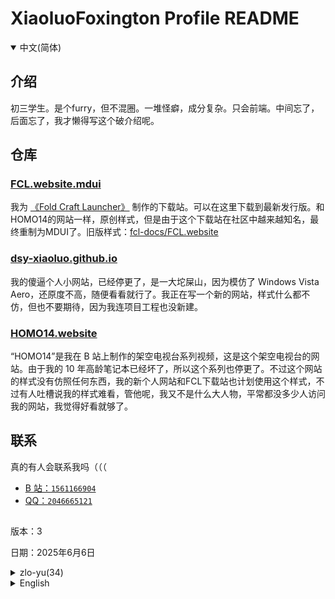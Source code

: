 # XiaoluoFoxington Profile README

<details open>

<summary>中文(简体)</summary>

## 介绍

初三学生。是个furry，但不混圈。一堆怪癖，成分复杂。只会前端。中间忘了，后面忘了，我才懒得写这个破介绍呢。

## 仓库

### [FCL.website.mdui](https://github.com/XiaoluoFoxington/FCL.website.mdui)

我为 [《Fold Craft Launcher》](https://github.com/FCL-Team/FoldCraftLauncher) 制作的下载站。可以在这里下载到最新发行版。和HOMO14的网站一样，原创样式，但是由于这个下载站在社区中越来越知名，最终重制为MDUI了。旧版样式：[fcl-docs/FCL.website](https://github.com/fcl-docs/FCL.website)

### [dsy-xiaoluo.github.io](https://github.com/XiaoluoFoxington/dsy-xiaoluo.github.io)

我的傻逼个人小网站，已经停更了，是一大坨屎山，因为模仿了 Windows Vista Aero，还原度不高，随便看看就行了。我正在写一个新的网站，样式什么都不仿，但也不要期待，因为我连项目工程也没新建。

### [HOMO14.website](https://github.com/XiaoluoFoxington/HOMO14.website)

“HOMO14”是我在 B 站上制作的架空电视台系列视频，这是这个架空电视台的网站。由于我的 10 年高龄笔记本已经坏了，所以这个系列也停更了。不过这个网站的样式没有仿照任何东西，我的新个人网站和FCL下载站也计划使用这个样式，不过有人吐槽说我的样式难看，管他呢，我又不是什么大人物，平常都没多少人访问我的网站，我觉得好看就够了。

## 联系

真的有人会联系我吗（（（

- [B 站：`1561166904`](https://space.bilibili.com/1561166904)
- [QQ：`2046665121`](https://qm.qq.com/q/7FcjsxM6zK)

##

版本：3

日期：2025年6月6日

</details>

<details>

<summary>zlo-yu(34)</summary>

## zjx'uk

diu'sjrxt-ug. zbj'ge furry, zdjrbuzhp-qr. ryi-dvzgr'pi, rigztf'furza. vvizhvrqm-dr. dvs'jmzwh-le, zhb'mmzwh-le, vworcl lj-de xxzve'ge'po jmzjx ne.

## dchzku

### [FCL.website.mdui](https://github.com/XiaoluoFoxington/FCL.website.mdui)

vwozwz [《Fold Craft Launcher》](https://github.com/FCL-Team/FoldCraftLauncher) zvi'zo-dezxw zlzvj. rke yizzl've lizxw zlzdk'zv-xn bj. rhe HOMO14 dde whzvjryizyh, ryrzid'yh'ui, zdj'uiryb'yuzve'ge'xw zlzvj'zl'ue-qu'vszytrllzyt-virmy, zzv-vsriszvirwz MDUI vle. zjq bjzyh'ui: [fcl-docs/FCL.website](https://github.com/fcl-docs/FCL.website)


### [dsy-xiaoluo.github.io](https://github.com/XiaoluoFoxington/dsy-xiaoluo.github.io)

vwo-de ua-bizgerrf xc'whzvj, vyi-jyrty-gg le, zuiryizdarto ui'uj, dynzwzrmo fh-le Windows Vista Aero, rhr'yrzdu'bu-gk, rsvzbm'kj'kj'jqrxy le. vwozvg'zl xxryizge-xn'de whzvj, zyh'ui uf-me yezbu fh, zdj'yerbuzyk-qizdl, dynzwz worlmzxd'mu-gsrig yermz-xnzjm.

### [HOMO14.website](https://github.com/XiaoluoFoxington/HOMO14.website)

"HOMO14"zui wozzl Bilibili zvi'zo-dezjw-kszdm'uirtlzxi'lx'uirpy, zve'ui've'ge'jw-kszdm'uirtl-de whzvj. ryb'yu wo-de 10 rnm-gkrlm bizji bf'yi-jyzht le, rso yizve'ge'xi'lx yerty-gg le. rbuzgo've'ge whzvj-dezyh'uirmz yb'fhzvk'rfrhr-ds xi, vwo-de'xnzgerrf whzvjrhe FCL zxw zlzvj yezji'hw uizys've'ge'yh'ui, rbuzgo ybrrf turck wo-dezyh'uirnjzkj, vgr-ta ne, vwozybrbuzui uf-mezdarrfzwu, rpy'ih-dvrmz-do ukrrf fhzwf wo-de whzvj, vworjt-de hkzkj'jq'gb-le.

## rlmzxi

dvf de'ybrrfzhvrlmzxi wo-ma...

- [Bilibili：`1561166904`](https://space.bilibili.com/1561166904)
- [QQ：`2046665121`](https://qm.qq.com/q/7FcjsxM6zK)

##

rbj bf: 3

zri-qi: zri6zyt6rnm2025zgsryr

</details>

<details>

<summary>English</summary>

## Introduction

Ninth-grade student. A furry but not involved in the community. Full of weird quirks and complicated traits. Only knows front-end development. Started to forget the middle part, then forgot the rest—can't be bothered to write this stupid intro anyway.

## Repositories

### [FCL.website.mdui](https://github.com/XiaoluoFoxington/FCL.website.mdui)

A download site I made for [*Fold Craft Launcher*](https://github.com/FCL-Team/FoldCraftLauncher). Get the latest releases here. Originally had a custom style, but as the site gained recognition in the community, it was eventually remade using MDUI. Old style: [fcl-docs/FCL.website](https://github.com/fcl-docs/FCL.website)

### [dsy-xiaoluo.github.io](https://github.com/XiaoluoFoxington/dsy-xiaoluo.github.io)

My dumb personal mini-website. It's discontinued and is a huge pile of spaghetti code. It vaguely imitates Windows Vista Aero – don't expect accuracy. Just take a look if you want. I'm working on a new site with an original style (no imitation), but don't get your hopes up, I haven't even created the project yet.

### [HOMO14.website](https://github.com/XiaoluoFoxington/HOMO14.website)

"HOMO14" is a fictional TV station series I made on Bilibili. This is the website for that station. The series is discontinued because my decade-old laptop broke. The site's style isn't imitating anything. My new personal site and the FCL download site were planned to use this style, but some people said it looks bad. Whatever, I'm not some big shot – hardly anyone visits my sites anyway. I think it looks fine.

## Contact

Will anyone actually contact me? lol

- [Bilibili: `1561166904`](https://space.bilibili.com/1561166904)
- [QQ: `2046665121`](https://qm.qq.com/q/7FcjsxM6zK)

##

Version: 3

Date: June 6, 2025

</details>
